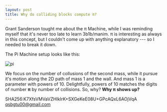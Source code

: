 ```yaml
---
layout: post
title: Why do colliding blocks compute π?
---
```


Grant Sanderson tought me about the π Machine, while I was reminding myself that it's never too late to learn 3b1b/manim. π is interesting as always in this concept, but I couldn't come up with anything explanatory --- so I needed to break it down.

The Pi Machine setup looks like this:

![pi](/myblog/images/pi.png)

We focus on the number of collusions of the second mass, while it pursue it's motion along the 2D path of mass 1 and the wall. And mass 1 is a parameter with powers of 10. Delightfully, powers of 10 matches the digits of number __π__ by number of collisions. So, why? __Why π shows up?__

SHA256:K7XfsVMVaVZHIkIrK+SXGeKeE08U+GPcAQxL6AOjVqA qsbgtu00@gmail.com